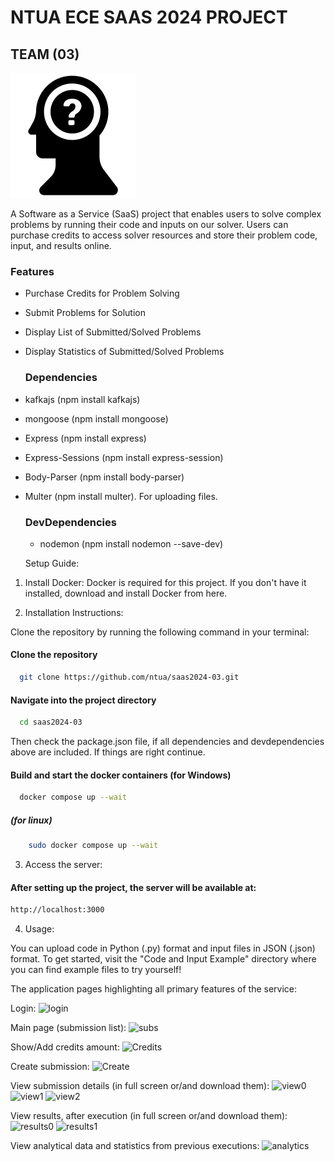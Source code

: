 # NTUA ECE SAAS 2024 PROJECT
  
## TEAM (03)
  
![Image Description](frontend/public/css/540076-200.png)

  A Software as a Service (SaaS) project that enables users to solve complex problems by running their code and inputs on our solver. Users can purchase credits to access solver resources and store their problem   code, input, and results online.

  ### Features
  
- Purchase Credits for Problem Solving
- Submit Problems for Solution
- Display List of Submitted/Solved Problems
- Display Statistics of Submitted/Solved Problems

  ### Dependencies
- kafkajs (npm install kafkajs)
- mongoose (npm install mongoose)
- Express (npm install express)
- Express-Sessions (npm install express-session)
- Body-Parser (npm install body-parser)
- Multer (npm install multer). For uploading files.

  ### DevDependencies

  - nodemon (npm install nodemon --save-dev)


  Setup Guide:

1. Install Docker:
   Docker is required for this project. If you don't have it installed, download and install Docker from here.

3. Installation Instructions:

 Clone the repository by running the following command in your terminal:

  #### Clone the repository
  ```bash
    git clone https://github.com/ntua/saas2024-03.git
  ```
  #### Navigate into the project directory
  ```bash
    cd saas2024-03
  ```
Then check the package.json file, if all dependencies and devdependencies above are included. If things are right continue.
  #### Build and start the docker containers (for Windows)
  ```bash
    docker compose up --wait
  ```
##### (for linux)
```bash
    sudo docker compose up --wait
```

3. Access the server:
#### After setting up the project, the server will be available at:
```bash
http://localhost:3000
```
4. Usage:

  You can upload code in Python (.py) format and input files in JSON (.json) format.
  To get started, visit the "Code and Input Example" directory where you can find example files to try yourself!

The application pages highlighting all primary features of the service:

Login:
![login](https://github.com/user-attachments/assets/cf9213d9-baeb-44fb-bf10-9afc634cb48e)

Main page (submission list):
![subs](https://github.com/user-attachments/assets/55ac7947-a289-4bc2-962a-a10567a86488)


Show/Add credits amount:
![Credits](https://github.com/user-attachments/assets/31a6e544-53d4-4a1a-b982-28a29cfb5eff)

Create submission:
![Create](https://github.com/user-attachments/assets/acdc6702-7c80-4d1b-8204-d16d45482fee)

View submission details (in full screen or/and download them):
![view0](https://github.com/user-attachments/assets/f1d91279-6d6b-4584-a819-15b7823b7008)
![view1](https://github.com/user-attachments/assets/c297f733-e322-4feb-9665-b4131c926cc9)
![view2](https://github.com/user-attachments/assets/6cccb470-59d8-43d0-beec-a7b1d0e33346)

View results, after execution (in full screen or/and download them):
![results0](https://github.com/user-attachments/assets/14620fb8-67ff-4ba3-be87-dcfa32b49864)
![results1](https://github.com/user-attachments/assets/15f71564-0bcc-4b96-a8fc-6e97be00a46f)

View analytical data and statistics from previous executions:
![analytics](https://github.com/user-attachments/assets/d3ab48fc-19da-4b6c-97aa-9c0e41549fa6)
